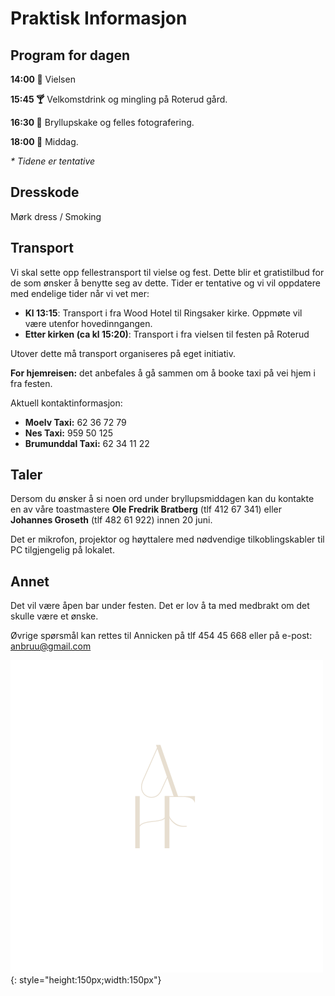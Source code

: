 # Praktisk Informasjon


## Program for dagen

**14:00 :wedding:** Vielsen

**15:45 :cocktail:** Velkomstdrink og mingling på Roterud gård.

**16:30 :cake:** Bryllupskake og felles fotografering.

**18:00 :fork_and_knife:** Middag.

*\* Tidene er tentative*

## Dresskode

Mørk dress / Smoking


## Transport
Vi skal sette opp fellestransport til vielse og fest. Dette blir et gratistilbud for de som ønsker å benytte seg av dette. 
Tider er tentative og vi vil oppdatere med endelige tider når vi vet mer:

- **Kl 13:15**: Transport i fra Wood Hotel til Ringsaker kirke. Oppmøte vil være utenfor hovedinngangen.
- **Etter kirken (ca kl 15:20)**: Transport i fra vielsen til festen på Roterud


Utover dette må transport organiseres på eget initiativ. 

**For hjemreisen:** det anbefales å gå sammen om å booke taxi på vei hjem i fra festen. 

Aktuell kontaktinformasjon:

- **Moelv Taxi:** 62 36 72 79
- **Nes Taxi:** 959 50 125
- **Brumunddal Taxi:** 62 34 11 22


## Taler 

Dersom du ønsker å si noen ord under bryllupsmiddagen kan du kontakte en av våre toastmastere **Ole Fredrik Bratberg** (tlf 412 67 341) eller **Johannes Groseth** (tlf 482 61 922)
innen 20 juni.

Det er mikrofon, projektor og høyttalere med nødvendige tilkoblingskabler til PC tilgjengelig på lokalet.


## Annet

Det vil være åpen bar under festen. Det er lov å ta med medbrakt om det skulle være et ønske.

Øvrige spørsmål kan rettes til Annicken på tlf 454 45 668 eller på e-post: [anbruu@gmail.com](mailto:anbruu@gmail.com)

![axhf](../Images/logo.png){: style="height:150px;width:150px"}
